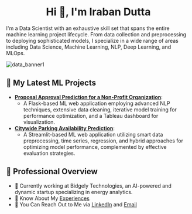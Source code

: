 <h1 align="center">Hi 👋, I'm Iraban Dutta</h1>

I'm a Data Scientist with an exhaustive skill set that spans the entire machine learning project lifecycle. From data collection and preprocessing to deploying sophisticated models, I specialize in a wide range of areas including Data Science, Machine Learning, NLP, Deep Learning, and MLOps.

![data_banner1](https://github.com/user-attachments/assets/d13a0a6c-f765-4ed2-a166-a2265ebf324a)

## 🚀 My Latest ML Projects

- **[Proposal Approval Prediction for a Non-Profit Organization](https://github.com/iraban-dutta/donor-choose-application-screening)**:
  - A Flask-based ML web application employing advanced NLP techniques, extensive data cleaning, iterative model training for performance optimization, and a Tableau dashboard for visualization.
- **[Citywide Parking Availability Prediction](https://github.com/iraban-dutta/parking-availability-prediction)**:
  - A Streamlit-based ML web application utilizing smart data preprocessing, time series, regression, and hybrid approaches for optimizing model performance, complemented by effective evaluation strategies.


## 📌 Professional Overview
- 💼 Currently working at Bidgely Technologies, an AI-powered and dynamic startup specializing in energy analytics.
- 📄 Know About My [Experiences](https://drive.google.com/file/d/1G_ty8wa4bgvPTzjexQYMLQLTa-y_xTwW/view?usp=sharing)
- 🤝 You Can Reach Out to Me via [LinkedIn](https://www.linkedin.com/in/iraban-dutta/) and [Email](mailto:irabandutta.2020@gmail.com)



<!--
## Socials:

<p align="left">
<a href="https://linkedin.com/in/iraban-dutta" target="blank"><img align="center" src="https://raw.githubusercontent.com/rahuldkjain/github-profile-readme-generator/master/src/images/icons/Social/linked-in-alt.svg" alt="iraban-dutta" height="30" width="40" /></a>
</p>
-->


<!--
<h3 align="left">Connect with me:</h3>
<a href="https://kaggle.com/irabandutta" target="blank"><img align="center" src="https://raw.githubusercontent.com/rahuldkjain/github-profile-readme-generator/master/src/images/icons/Social/kaggle.svg" alt="irabandutta" height="30" width="40" /></a>
<a href="https://www.leetcode.com/iraban2022" target="blank"><img align="center" src="https://raw.githubusercontent.com/rahuldkjain/github-profile-readme-generator/master/src/images/icons/Social/leet-code.svg" alt="iraban2022" height="30" width="40" /></a>
<a href="https://auth.geeksforgeeks.org/user/iraban/profile" target="blank"><img align="center" src="https://raw.githubusercontent.com/rahuldkjain/github-profile-readme-generator/master/src/images/icons/Social/geeks-for-geeks.svg" alt="iraban/profile" height="30" width="40" /></a>
-->


<!--
**iraban-dutta/iraban-dutta** is a ✨ _special_ ✨ repository because its `README.md` (this file) appears on your GitHub profile.
Here are some ideas to get you started:
- 🔭 I’m currently working on ...
- 🌱 I’m currently learning ...
- 👯 I’m looking to collaborate on ...
- 🤔 I’m looking for help with ...
- 💬 Ask me about ...
- 📫 How to reach me: ...
- 😄 Pronouns: ...
- ⚡ Fun fact: ...
-->
